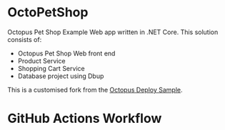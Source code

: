 # OctoPetShop
Octopus Pet Shop Example Web app written in .NET Core.  This solution consists of:
 - Octopus Pet Shop Web front end
 - Product Service
 - Shopping Cart Service
 - Database project using Dbup

This is a customised fork from the [Octopus Deploy Sample](https://github.com/OctopusSamples/OctoPetShop). 

# GitHub Actions Workflow
